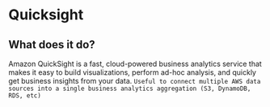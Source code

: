 # Quicksight

## What does it do?

Amazon QuickSight is a fast, cloud-powered business analytics service that makes it easy to build visualizations, perform ad-hoc analysis, and quickly get business insights from your data. `Useful to connect multiple AWS data sources into a single business analytics aggregation (S3, DynamoDB, RDS, etc)`